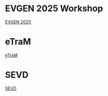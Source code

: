 # EVGEN 2025 Workshop
[EVGEN 2025](https://eventbasedvision.github.io/EVGEN2025)

# eTraM

[eTraM](https://eventbasedvision.github.io/eTraM)

# SEVD

[SEVD](https://eventbasedvision.github.io/SEVD)
